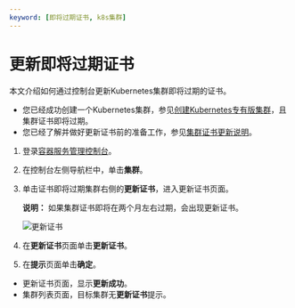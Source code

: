 ```yaml
---
keyword: [即将过期证书, k8s集群]
---
```


# 更新即将过期证书

本文介绍如何通过控制台更新Kubernetes集群即将过期的证书。

-   您已经成功创建一个Kubernetes集群，参见[创建Kubernetes专有版集群](/intl.zh-CN/Kubernetes集群用户指南/集群/创建集群/创建Kubernetes专有版集群.md)，且集群证书即将过期。
-   您已经了解并做好更新证书前的准备工作，参见[集群证书更新说明](/intl.zh-CN/Kubernetes集群用户指南/安全/基础设施安全/集群证书更新说明.md)。

1.  登录[容器服务管理控制台](https://cs.console.aliyun.com)。

2.  在控制台左侧导航栏中，单击**集群**。

3.  单击证书即将过期集群右侧的**更新证书**，进入更新证书页面。

    **说明：** 如果集群证书即将在两个月左右过期，会出现更新证书。

    ![更新证书](https://static-aliyun-doc.oss-accelerate.aliyuncs.com/assets/img/zh-CN/1195659951/p37315.png)

4.  在**更新证书**页面单击**更新证书**。

5.  在**提示**页面单击**确定**。


-   更新证书页面，显示**更新成功**。
-   集群列表页面，目标集群无**更新证书**提示。

